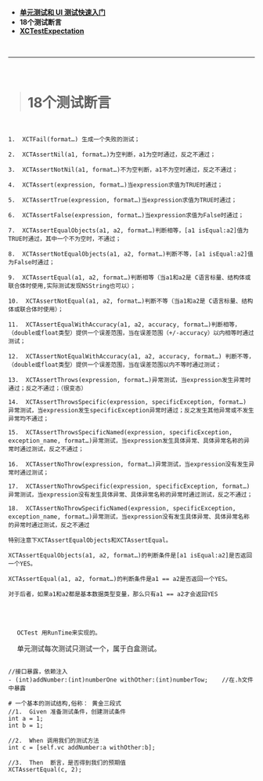 - **[单元测试和 UI 测试快速入门](https://juejin.im/post/6844903744170098695)**
- **18个测试断言**
- [**XCTestExpectation**](https://www.jianshu.com/p/915cc8830bd2)
[](http://www.cocoachina.com/ios/20170426/19129.html)
[](http://www.cocoachina.com/ios/20170718/19930.html)


<br/>

***
<br/>

># 18个测试断言

```


1.  XCTFail(format…) 生成一个失败的测试；

2.  XCTAssertNil(a1, format…)为空判断，a1为空时通过，反之不通过；

3.  XCTAssertNotNil(a1, format…)不为空判断，a1不为空时通过，反之不通过；

4.  XCTAssert(expression, format…)当expression求值为TRUE时通过；

5.  XCTAssertTrue(expression, format…)当expression求值为TRUE时通过；

6.  XCTAssertFalse(expression, format…)当expression求值为False时通过；

7.  XCTAssertEqualObjects(a1, a2, format…)判断相等，[a1 isEqual:a2]值为TRUE时通过，其中一个不为空时，不通过；

8.  XCTAssertNotEqualObjects(a1, a2, format…)判断不等，[a1 isEqual:a2]值为False时通过；

9.  XCTAssertEqual(a1, a2, format…)判断相等（当a1和a2是 C语言标量、结构体或联合体时使用,实际测试发现NSString也可以）；

10.  XCTAssertNotEqual(a1, a2, format…)判断不等（当a1和a2是 C语言标量、结构体或联合体时使用）；

11.  XCTAssertEqualWithAccuracy(a1, a2, accuracy, format…)判断相等，（double或float类型）提供一个误差范围，当在误差范围（+/-accuracy）以内相等时通过测试；

12.  XCTAssertNotEqualWithAccuracy(a1, a2, accuracy, format…) 判断不等，（double或float类型）提供一个误差范围，当在误差范围以内不等时通过测试；

13.  XCTAssertThrows(expression, format…)异常测试，当expression发生异常时通过；反之不通过；（很变态）

14.  XCTAssertThrowsSpecific(expression, specificException, format…) 异常测试，当expression发生specificException异常时通过；反之发生其他异常或不发生异常均不通过；

15.  XCTAssertThrowsSpecificNamed(expression, specificException, exception_name, format…)异常测试，当expression发生具体异常、具体异常名称的异常时通过测试，反之不通过；

16.  XCTAssertNoThrow(expression, format…)异常测试，当expression没有发生异常时通过测试；

17.  XCTAssertNoThrowSpecific(expression, specificException, format…)异常测试，当expression没有发生具体异常、具体异常名称的异常时通过测试，反之不通过；

18.  XCTAssertNoThrowSpecificNamed(expression, specificException, exception_name, format…)异常测试，当expression没有发生具体异常、具体异常名称的异常时通过测试，反之不通过

特别注意下XCTAssertEqualObjects和XCTAssertEqual。

XCTAssertEqualObjects(a1, a2, format…)的判断条件是[a1 isEqual:a2]是否返回一个YES。

XCTAssertEqual(a1, a2, format…)的判断条件是a1 == a2是否返回一个YES。

对于后者，如果a1和a2都是基本数据类型变量，那么只有a1 == a2才会返回YES

```



<br/>
<br/>



&emsp;  `OCTest 用RunTime来实现的。`

&emsp;  单元测试每次测试只测试一个，属于白盒测试。

```

//接口暴露，依赖注入
- (int)addNumber:(int)numberOne withOther:(int)numberTow;    //在.h文件中暴露

# 一个基本的测试结构,俗称： 黄金三段式
//1.  Given 准备测试条件，创建测试条件
int a = 1;
int b = 1;

//2.  When 调用我们的测试方法
int c = [self.vc addNumber:a withOther:b];

//3.  Then  断言，是否得到我们的预期值
XCTAssertEqual(c, 2);

```


